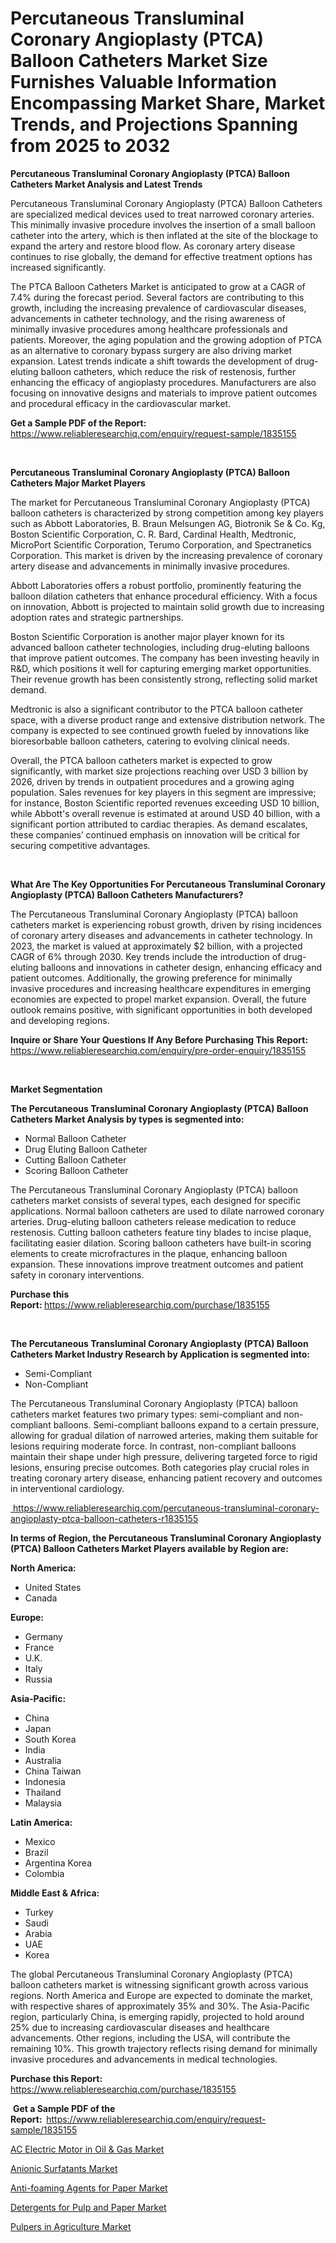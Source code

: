 <p><h1>Percutaneous Transluminal Coronary Angioplasty (PTCA) Balloon Catheters Market Size Furnishes Valuable Information Encompassing Market Share, Market Trends, and Projections Spanning from 2025 to 2032</h1></p><p><strong>Percutaneous Transluminal Coronary Angioplasty (PTCA) Balloon Catheters Market Analysis and Latest Trends</strong></p>
<p><p>Percutaneous Transluminal Coronary Angioplasty (PTCA) Balloon Catheters are specialized medical devices used to treat narrowed coronary arteries. This minimally invasive procedure involves the insertion of a small balloon catheter into the artery, which is then inflated at the site of the blockage to expand the artery and restore blood flow. As coronary artery disease continues to rise globally, the demand for effective treatment options has increased significantly.</p><p>The PTCA Balloon Catheters Market is anticipated to grow at a CAGR of 7.4% during the forecast period. Several factors are contributing to this growth, including the increasing prevalence of cardiovascular diseases, advancements in catheter technology, and the rising awareness of minimally invasive procedures among healthcare professionals and patients. Moreover, the aging population and the growing adoption of PTCA as an alternative to coronary bypass surgery are also driving market expansion. Latest trends indicate a shift towards the development of drug-eluting balloon catheters, which reduce the risk of restenosis, further enhancing the efficacy of angioplasty procedures. Manufacturers are also focusing on innovative designs and materials to improve patient outcomes and procedural efficacy in the cardiovascular market.</p></p>
<p><strong>Get a Sample PDF of the Report:&nbsp;</strong> <a href="https://www.reliableresearchiq.com/enquiry/request-sample/1835155?utm_campaign=1159&utm_medium=2&utm_source=Github&utm_content=ia&utm_term=26032025&utm_id=percutaneous-transluminal-coronary-angioplasty-ptca-balloon-catheters">https://www.reliableresearchiq.com/enquiry/request-sample/1835155</a></p>
<p>&nbsp;</p>
<p><strong>Percutaneous Transluminal Coronary Angioplasty (PTCA) Balloon Catheters Major Market Players</strong></p>
<p><p>The market for Percutaneous Transluminal Coronary Angioplasty (PTCA) balloon catheters is characterized by strong competition among key players such as Abbott Laboratories, B. Braun Melsungen AG, Biotronik Se & Co. Kg, Boston Scientific Corporation, C. R. Bard, Cardinal Health, Medtronic, MicroPort Scientific Corporation, Terumo Corporation, and Spectranetics Corporation. This market is driven by the increasing prevalence of coronary artery disease and advancements in minimally invasive procedures.</p><p>Abbott Laboratories offers a robust portfolio, prominently featuring the balloon dilation catheters that enhance procedural efficiency. With a focus on innovation, Abbott is projected to maintain solid growth due to increasing adoption rates and strategic partnerships.</p><p>Boston Scientific Corporation is another major player known for its advanced balloon catheter technologies, including drug-eluting balloons that improve patient outcomes. The company has been investing heavily in R&D, which positions it well for capturing emerging market opportunities. Their revenue growth has been consistently strong, reflecting solid market demand.</p><p>Medtronic is also a significant contributor to the PTCA balloon catheter space, with a diverse product range and extensive distribution network. The company is expected to see continued growth fueled by innovations like bioresorbable balloon catheters, catering to evolving clinical needs.</p><p>Overall, the PTCA balloon catheters market is expected to grow significantly, with market size projections reaching over USD 3 billion by 2026, driven by trends in outpatient procedures and a growing aging population. Sales revenues for key players in this segment are impressive; for instance, Boston Scientific reported revenues exceeding USD 10 billion, while Abbott's overall revenue is estimated at around USD 40 billion, with a significant portion attributed to cardiac therapies. As demand escalates, these companies’ continued emphasis on innovation will be critical for securing competitive advantages.</p></p>
<p>&nbsp;</p>
<p><strong>What Are The Key Opportunities For Percutaneous Transluminal Coronary Angioplasty (PTCA) Balloon Catheters Manufacturers?</strong></p>
<p><p>The Percutaneous Transluminal Coronary Angioplasty (PTCA) balloon catheters market is experiencing robust growth, driven by rising incidences of coronary artery diseases and advancements in catheter technology. In 2023, the market is valued at approximately $2 billion, with a projected CAGR of 6% through 2030. Key trends include the introduction of drug-eluting balloons and innovations in catheter design, enhancing efficacy and patient outcomes. Additionally, the growing preference for minimally invasive procedures and increasing healthcare expenditures in emerging economies are expected to propel market expansion. Overall, the future outlook remains positive, with significant opportunities in both developed and developing regions.</p></p>
<p><strong>Inquire or Share Your Questions If Any Before Purchasing This Report:</strong> <a href="https://www.reliableresearchiq.com/enquiry/pre-order-enquiry/1835155?utm_campaign=1159&utm_medium=2&utm_source=Github&utm_content=ia&utm_term=26032025&utm_id=percutaneous-transluminal-coronary-angioplasty-ptca-balloon-catheters">https://www.reliableresearchiq.com/enquiry/pre-order-enquiry/1835155</a></p>
<p>&nbsp;</p>
<p><strong>Market Segmentation</strong></p>
<p><strong>The Percutaneous Transluminal Coronary Angioplasty (PTCA) Balloon Catheters Market Analysis by types is segmented into:</strong></p>
<p><ul><li>Normal Balloon Catheter</li><li>Drug Eluting Balloon Catheter</li><li>Cutting Balloon Catheter</li><li>Scoring Balloon Catheter</li></ul></p>
<p><p>The Percutaneous Transluminal Coronary Angioplasty (PTCA) balloon catheters market consists of several types, each designed for specific applications. Normal balloon catheters are used to dilate narrowed coronary arteries. Drug-eluting balloon catheters release medication to reduce restenosis. Cutting balloon catheters feature tiny blades to incise plaque, facilitating easier dilation. Scoring balloon catheters have built-in scoring elements to create microfractures in the plaque, enhancing balloon expansion. These innovations improve treatment outcomes and patient safety in coronary interventions.</p></p>
<p><strong>Purchase this Report:&nbsp;</strong><a href="https://www.reliableresearchiq.com/purchase/1835155?utm_campaign=1159&utm_medium=2&utm_source=Github&utm_content=ia&utm_term=26032025&utm_id=percutaneous-transluminal-coronary-angioplasty-ptca-balloon-catheters">https://www.reliableresearchiq.com/purchase/1835155</a></p>
<p>&nbsp;</p>
<p><strong>The Percutaneous Transluminal Coronary Angioplasty (PTCA) Balloon Catheters Market Industry Research by Application is segmented into:</strong></p>
<p><ul><li>Semi-Compliant</li><li>Non-Compliant</li></ul></p>
<p><p>The Percutaneous Transluminal Coronary Angioplasty (PTCA) balloon catheters market features two primary types: semi-compliant and non-compliant balloons. Semi-compliant balloons expand to a certain pressure, allowing for gradual dilation of narrowed arteries, making them suitable for lesions requiring moderate force. In contrast, non-compliant balloons maintain their shape under high pressure, delivering targeted force to rigid lesions, ensuring precise outcomes. Both categories play crucial roles in treating coronary artery disease, enhancing patient recovery and outcomes in interventional cardiology.</p></p>
<p><a href="https://www.reliableresearchiq.com/percutaneous-transluminal-coronary-angioplasty-ptca-balloon-catheters-r1835155?utm_campaign=1159&utm_medium=2&utm_source=Github&utm_content=ia&utm_term=26032025&utm_id=percutaneous-transluminal-coronary-angioplasty-ptca-balloon-catheters">&nbsp;https://www.reliableresearchiq.com/percutaneous-transluminal-coronary-angioplasty-ptca-balloon-catheters-r1835155</a></p>
<p><strong>In terms of Region, the Percutaneous Transluminal Coronary Angioplasty (PTCA) Balloon Catheters Market Players available by Region are:</strong></p>
<p>
    <p> <strong> North America: </strong>
        <ul>
            <li>United States</li>
            <li>Canada</li>
        </ul>
        </p> 
    <p> <strong> Europe: </strong>
        <ul>
            <li>Germany</li>
            <li>France</li>
            <li>U.K.</li>
            <li>Italy</li>
            <li>Russia</li>
        </ul>
        </p> 
    <p> <strong> Asia-Pacific: </strong>
        <ul>
            <li>China</li>
            <li>Japan</li>
            <li>South Korea</li>
            <li>India</li>
            <li>Australia</li>
            <li>China Taiwan</li>
            <li>Indonesia</li>
            <li>Thailand</li>
            <li>Malaysia</li>
        </ul>
        </p> 
    <p> <strong> Latin America: </strong>
        <ul>
            <li>Mexico</li>
            <li>Brazil</li>
            <li>Argentina Korea</li>
            <li>Colombia</li>
        </ul>
        </p> 
    <p> <strong> Middle East & Africa: </strong>
        <ul>
            <li>Turkey</li>
            <li>Saudi</li>
            <li>Arabia</li>
            <li>UAE</li>
            <li>Korea</li>
        </ul>
    </p>
    </p>
<p><p>The global Percutaneous Transluminal Coronary Angioplasty (PTCA) balloon catheters market is witnessing significant growth across various regions. North America and Europe are expected to dominate the market, with respective shares of approximately 35% and 30%. The Asia-Pacific region, particularly China, is emerging rapidly, projected to hold around 25% due to increasing cardiovascular diseases and healthcare advancements. Other regions, including the USA, will contribute the remaining 10%. This growth trajectory reflects rising demand for minimally invasive procedures and advancements in medical technologies.</p></p>
<p><strong>Purchase this Report: </strong><a href="https://www.reliableresearchiq.com/purchase/1835155?utm_campaign=1159&utm_medium=2&utm_source=Github&utm_content=ia&utm_term=26032025&utm_id=percutaneous-transluminal-coronary-angioplasty-ptca-balloon-catheters">https://www.reliableresearchiq.com/purchase/1835155</a></p>
<p>&nbsp;<strong>Get a Sample PDF of the Report:&nbsp;&nbsp;</strong><a href="https://www.reliableresearchiq.com/enquiry/request-sample/1835155?utm_campaign=1159&utm_medium=2&utm_source=Github&utm_content=ia&utm_term=26032025&utm_id=percutaneous-transluminal-coronary-angioplasty-ptca-balloon-catheters">https://www.reliableresearchiq.com/enquiry/request-sample/1835155</a></p>
<p><strong></strong></p>
<p><p><a href="https://github.com/safatabhee/Market-Research-Report-List-1/blob/main/ac-electric-motor-in-oil-gas-market.md?utm_campaign=1159&utm_medium=2&utm_source=Github&utm_content=ia&utm_term=26032025&utm_id=percutaneous-transluminal-coronary-angioplasty-ptca-balloon-catheters">AC Electric Motor in Oil & Gas Market</a></p><p><a href="https://github.com/sivyerloucks/Market-Research-Report-List-1/blob/main/anionic-surfatants-market.md?utm_campaign=1159&utm_medium=2&utm_source=Github&utm_content=ia&utm_term=26032025&utm_id=percutaneous-transluminal-coronary-angioplasty-ptca-balloon-catheters">Anionic Surfatants Market</a></p><p><a href="https://github.com/gorbaicodaro/Market-Research-Report-List-1/blob/main/anti-foaming-agents-for-paper-market.md?utm_campaign=1159&utm_medium=2&utm_source=Github&utm_content=ia&utm_term=26032025&utm_id=percutaneous-transluminal-coronary-angioplasty-ptca-balloon-catheters">Anti-foaming Agents for Paper Market</a></p><p><a href="https://github.com/tamerlgwilt/Market-Research-Report-List-1/blob/main/detergents-for-pulp-and-paper-market.md?utm_campaign=1159&utm_medium=2&utm_source=Github&utm_content=ia&utm_term=26032025&utm_id=percutaneous-transluminal-coronary-angioplasty-ptca-balloon-catheters">Detergents for Pulp and Paper Market</a></p><p><a href="https://github.com/rwanjamiul/Market-Research-Report-List-1/blob/main/pulpers-in-agriculture-market.md?utm_campaign=1159&utm_medium=2&utm_source=Github&utm_content=ia&utm_term=26032025&utm_id=percutaneous-transluminal-coronary-angioplasty-ptca-balloon-catheters">Pulpers in Agriculture Market</a></p></p>
